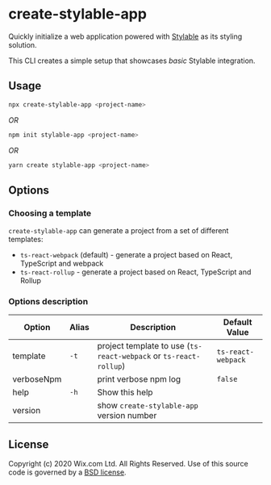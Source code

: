 # create-stylable-app

Quickly initialize a web application powered with [Stylable](https://stylable.io) as its styling solution.

This CLI creates a simple setup that showcases _basic_ Stylable integration.

## Usage

```sh
npx create-stylable-app <project-name> 
```

_OR_

```sh
npm init stylable-app <project-name>
```

_OR_

```sh
yarn create stylable-app <project-name>
```

## Options

### Choosing a template
`create-stylable-app` can generate a project from a set of different templates:
- `ts-react-webpack` (default) - generate a project based on React, TypeScript and webpack
- `ts-react-rollup` - generate a project based on React, TypeScript and Rollup

### Options description

| Option       | Alias  | Description                                                         | Default Value      |
| ------------ | ------ | ------------------------------------------------------------------- | ------------------ |
| template     | `-t`   | project template to use (`ts-react-webpack` or `ts-react-rollup`)   | `ts-react-webpack` |
| verboseNpm   |        | print verbose npm log                                               | `false`            |
| help         | `-h`   | Show this help                                                      |                    |
| version      |        | show `create-stylable-app` version number                           |                    |

## License

Copyright (c) 2020 Wix.com Ltd. All Rights Reserved. Use of this source code is governed by a [BSD license](./LICENSE).
